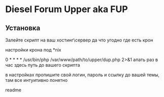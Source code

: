 # Diesel Forum Upper aka FUP


## Установка

Залейте скрипт на ваш хостинг\сервер да что угодно где есть крон

настройки крона под *nix 

0 * * * *    /usr/bin/php /var/www/path/to/upper/dup.php 2>&1
апать раз в час          здесь путь до вашего скрипта
                          
в настройках пропишите свой логин, пароль и ссылку до вашей темы,
там все интуитивно понятно



  <tabTrigger>readme</tabTrigger>


